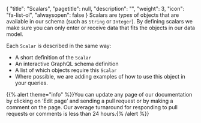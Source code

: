 {
"title": "Scalars",
"pagetitle": null,
"description": "",
"weight": 3,
"icon": "fa-list-ol",
"alwaysopen": false
}
Scalars are _types_ of objects that are available in our schema (such as `String` or `Integer`). By defining scalars we make sure you can only enter or receive data that fits the objects in our data model.

Each `Scalar` is described in the same way:

- A short definition of the `Scalar`
- An interactive GraphQL schema definition
- A list of which objects require this `Scalar`
- Where possible, we are adding examples of how to use this object in your queries.

{{% alert theme="info" %}}You can update any page of our documentation by clicking on ‘Edit page’ and sending a pull request or by making a comment on the page. Our average turnaround for responding to pull requests or comments is less than 24 hours.{% /alert %}}
